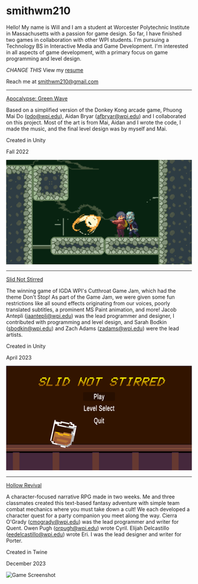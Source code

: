 # smithwm210

Hello! My name is Will and I am a student at Worcester Polytechnic Institute in Massachusetts with a passion for game design. So far, I have finished two games in collaboration with other WPI students. I'm pursuing a Technology BS in Interactive Media and Game Development. I'm interested in all aspects of game development, with a primary focus on game programming and level design.

*CHANGE THIS* View my [resume](/Assets/Resume-SmithW.pdf)

Reach me at smithwm210@gmail.com

-------------------------------------

[Apocalypse: Green Wave](https://smithwm210.github.io/green-wave/Releases-builds/index.html)

Based on a simplified version of the Donkey Kong arcade game, Phuong Mai Do (pdo@wpi.edu), Aidan Bryar (afbryar@wpi.edu) and I collaborated on this project. Most of the art is from Mai, Aidan and I wrote the code, I made the music, and the final level design was by myself and Mai.

Created in Unity

Fall 2022

![Game Screenshot](/Assets/green-wave-img1.png)

-------------------------------------

[Slid Not Stirred](https://smithwm210.github.io/slid-not-stirred/Releases-builds/index.html)

The winning game of IGDA WPI's Cutthroat Game Jam, which had the theme Don't Stop! As part of the Game Jam, we were given some fun restrictions like all sound effects originating from our voices, poorly translated subtitles, a prominent MS Paint animation, and more! Jacob Antepli (jaantepli@wpi.edu) was the lead programmer and designer, I contributed with programming and level design, and Sarah Bodkin (sbodkin@wpi.edu) and Zach Adams (zadams@wpi.edu) were the lead artists.

Created in Unity

April 2023

![Game Screenshot](/Assets/sns-img1.png)

-------------------------------------

[Hollow Revival](https://smithwm210.github.io/hollow-revival/)

A character-focused narrative RPG made in two weeks. Me and three classmates created this text-based fantasy adventure with simple team combat mechanics where you must take down a cult! We each developed a character quest for a party companion you meet along the way. Cierra O'Grady (cmogrady@wpi.edu) was the lead programmer and writer for Quent. Owen Pugh (orpugh@wpi.edu) wrote Cyril. Elijah Delcastillo (eedelcastillo@wpi.edu) wrote Eri. I was the lead designer and writer for Porter.

Created in Twine

December 2023

![Game Screenshot](/hollowrevival-img1.png)
